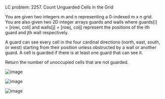 LC problem: 2257. Count Unguarded Cells in the Grid

You are given two integers m and n representing a 0-indexed m x n grid. You are also given two 2D integer arrays guards and walls where guards[i] = [rowi, coli] and walls[j] = [rowj, colj] represent the positions of the ith guard and jth wall respectively.

A guard can see every cell in the four cardinal directions (north, east, south, or west) starting from their position unless obstructed by a wall or another guard. A cell is guarded if there is at least one guard that can see it.

Return the number of unoccupied cells that are not guarded.



![image](https://github.com/user-attachments/assets/008f2ffd-a33f-450e-8660-d9a727222ef1)

![image](https://github.com/user-attachments/assets/f99a22c5-91c9-4093-b9d0-0c0de14d1e2f)

![image](https://github.com/user-attachments/assets/cc96103a-d975-4996-8ece-3838bf127455)
